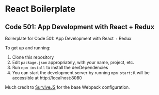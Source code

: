 # React Boilerplate
## Code 501: App Development with React + Redux

Boilerplate for Code 501: App Development with React + Redux

To get up and running:

1. Clone this repository
2. Edit `package.json` appropriately, with your name, project, etc.
3. Run `npm install` to install the devDependencies
4. You can start the development server by running `npm start`; it will be accessible at http://localhost:8080

Much credit to [SurviveJS](http://survivejs.com) for the base Webpack configuration.
